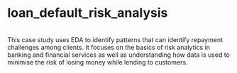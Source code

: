 # loan_default_risk_analysis
<br>This case study uses EDA to identify patterns that can identify repayment challenges among clients.  It focuses on the basics of risk analytics in banking and financial services as well as understanding how data is used to minimise the risk of losing money while lending to customers. </br>
